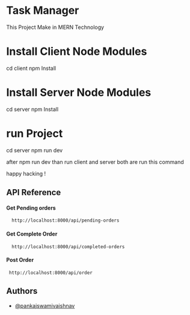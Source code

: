 # Task Manager

This Project Make in MERN Technology

# Install Client Node Modules

cd client
npm Install

# Install Server Node Modules

cd server
npm Install

# run Project

cd server
npm run dev

after npm run dev than run client and server both are run this command

happy hacking !

## API Reference

#### Get Pending orders

```http
  http://localhost:8000/api/pending-orders
```

#### Get Complete Order

```http
  http://localhost:8000/api/completed-orders
```

#### Post Order

```http
 http://localhost:8000/api/order
```

## Authors

- [@pankajswamivaishnav](https://pankaj-swami-vaishnav.onrender.com/)
